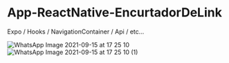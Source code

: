 # App-ReactNative-EncurtadorDeLink
 Expo / Hooks / NavigationContainer / Api / etc...
 
![WhatsApp Image 2021-09-15 at 17 25 10](https://user-images.githubusercontent.com/74319331/133504459-81aa9b76-79d7-4698-808a-afa25395793c.jpeg)
![WhatsApp Image 2021-09-15 at 17 25 10 (1)](https://user-images.githubusercontent.com/74319331/133504470-cc67fe0e-62bf-4e23-88c9-14bd9992a9f3.jpeg)


